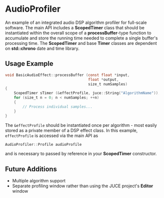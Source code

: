 # AudioProfiler
An example of an integrated audio DSP algorithm profiler for full-scale software. The main API includes a **ScopedTimer** class that should be instantiated within the overall scope of a **processBuffer**-type function to accumulate and store the running time needed to complete a single buffer's processing time.
The **ScopedTimer** and base **Timer** classes are dependent on **std::chrono** date and time library.

## Usage Example
```objective-C++
void BasicAudioEffect::processBuffer (const float *input,
                                      float *output,
                                      size_t numSamples)
{
    ScopedTimer sTimer (&effectProfile, juce::String("AlgorithmName"));
    for (size_t n = 0; n < numSamples; ++n)
    {
        // Process individual samples...
    }
}
```
The ``&effectProfile`` should be instantiated once per algorithm - most easily stored as a private member of a DSP effect class. In this example, ``effectProfile`` is accessed via the main API as 
```objective-C++
AudioProfiler::Profile audioProfile
```
and is necessary to passed by reference in your **ScopedTimer** constructor.

## Future Additions
* Multiple algorithm support
* Separate profiling window rather than using the JUCE project's **Editor** window 
